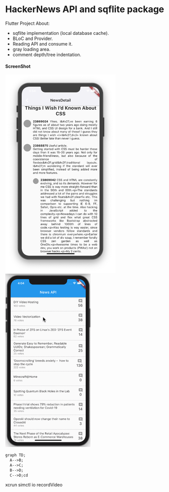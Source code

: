 # HackerNews API and sqflite package
Flutter Project About:
 - sqflite implementation (local database cache).
 - BLoC and Provider.
 - Reading API and consume it.
 - gray loading area.
 - comment depth/tree indentation.
 
#### ScreenShot
![Comment depth UI](lib/assets/comment_depth.png "Comment Depth UI")
![preview](lib/assets/simIphone11promax.gif)

```mermaid
graph TD;
  A-->B;
  A-->C;
  B-->D;
  C-->D;cd 
```
xcrun simctl io <Sim Device ID> recordVideo
